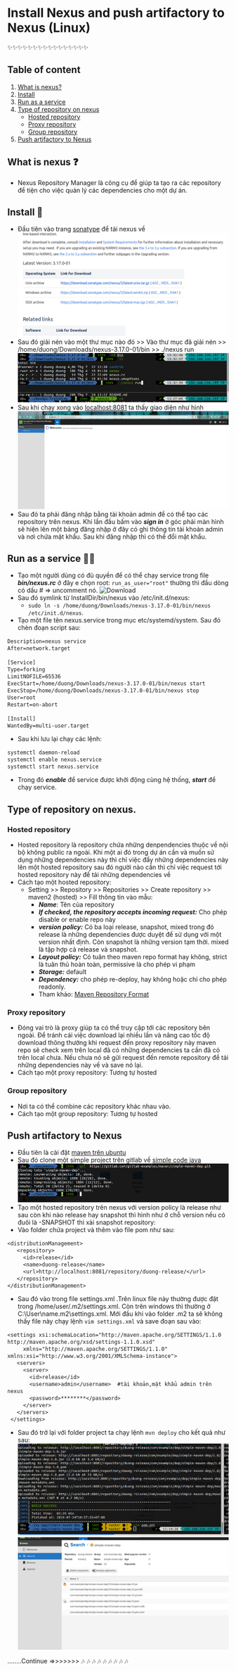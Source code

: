 # Install Nexus and push artifactory to Nexus (Linux)
:sparkles::sparkles::sparkles::sparkles::sparkles::sparkles::sparkles::sparkles::sparkles::sparkles::sparkles::sparkles::sparkles::sparkles::sparkles::sparkles:
## Table of content
1. [What is nexus?](#define)
2. [Install](#install)
3. [Run as a service](#service)
4. [Type of repository on nexus](#type)
   - [Hosted repository](#hosted)
   - [Proxy repository](#proxy)
   - [Group repository](#group)
5. [Push artifactory to Nexus](#push)
<a name="define"></a>
## What is nexus :question:
- Nexus Repository Manager là công cụ để giúp ta tạo ra các repository để tiện cho việc quản lý các dependencies cho một dự án.
<a name="install"></a>
## Install :wrench:

- Đầu tiên vào trang [sonatype](https://help.sonatype.com/repomanager3/download) để tải nexus về 
![Download](images/download.png)
- Sau đó giải nén vào một thư mục nào đó >> Vào thư mục đã giải nén >> /home/duong/Downloads/nexus-3.17.0-01/bin >> ./nexus run
![Run](images/nexus_run.png)
- Sau khi chạy xong vào [localhost:8081](http://localhost:8081/) ta thấy giao diện như hình
![Wellcome1](images/wellcome1.png)
- Sau đó ta phải đăng nhập bằng tài khoản admin để có thể tạo các repository trên nexus. Khi lần đầu bấm vào ***sign in*** ở góc phải màn hình sẽ hiện lên một bảng đăng nhập ở đây có ghi thông tin tài khoản admin và nơi chứa mật khẩu. Sau khi đăng nhập thì có thể đổi mật khẩu.
<a name="service"></a>
## Run as a service :running_man:
- Tạo một người dùng có đủ quyền để có thể chạy service trong file ***bin/nexus.rc*** ở đây e chọn root:
```run_as_user="root"``` thường thì đầu dòng có dấu # => uncomment nó.
![Download](images/root.png)
- Sau đó symlink từ InstallDir/bin/nexus vào /etc/init.d/nexus: 
  - ```sudo ln -s /home/duong/Downloads/nexus-3.17.0-01/bin/nexus /etc/init.d/nexus```.
- Tạo một file tên nexus.service trong mục etc/systemd/system. Sau đó chèn đoạn script sau:
```[Unit]
Description=nexus service
After=network.target
  
[Service]
Type=forking
LimitNOFILE=65536
ExecStart=/home/duong/Downloads/nexus-3.17.0-01/bin/nexus start
ExecStop=/home/duong/Downloads/nexus-3.17.0-01/bin/nexus stop
User=root
Restart=on-abort
  
[Install]
WantedBy=multi-user.target
```

- Sau khi lưu lại chạy các lệnh: 
```
systemctl daemon-reload
systemctl enable nexus.service
systemctl start nexus.service
```

- Trong đó ***enable***  để service được khởi động cùng hệ thống, ***start*** để chạy service.
<a name="type"></a>
## Type of repository on nexus.
<a name="hosted"></a>
### Hosted repository
- Hosted repository là repository chứa những denpendencies thuộc về nội bộ không public ra ngoài. Khi một ai đó trong dự án cần và muốn sử dụng những dependencies này thì chỉ việc đẩy những dependencies này lên một hosted repository sau đó người nào cần thì chỉ việc request tới hosted repository này để tải những dependencies về 
- Cách tạo một hosted repository:
   - Setting >> Repository >> Repositories >> Create repository >> maven2 (hosted) >> Fill thông tin vào mẫu:
     - ***Name***: Tên của repository
     - ***If checked, the repository accepts incoming request:*** Cho phép disable or enable repo này
     - ***version policy:*** Có ba loại release, snapshot, mixed trong đó release là những dependencies được duyệt để sử dụng với một version nhất định. Còn snapshot là những version tạm thời. mixed là tập hợp cả release và snapshot.
     - ***Layout policy:*** Có tuân theo maven repo format hay không, strict là tuân thủ hoàn toàn, permissive là cho phép vi phạm 
     - ***Storage:*** default
     - ***Dependency:*** cho phép re-deploy, hay không hoặc chỉ cho phép readonly.
     - Tham khảo: [Maven Repository Format](https://help.sonatype.com/repomanager3/formats/maven-repositories)
<a name="proxy"></a>
### Proxy repository
- Đóng vai trò là proxy giúp ta có thể truy cập tới các repository bên ngoài. Để tránh cái việc download lại nhiều lần và nâng cao tốc độ download thông thường khi request đến proxy repository này maven repo sẽ check xem trên local đã có những dependencies ta cần đã có trên local chưa. Nếu chưa nó sẽ gửi request đến remote repository để tải những dependencies này về và save nó lại.
- Cách tạo một proxy repository: Tương tự hosted 
<a name="group"></a>
### Group repository
- Nơi ta có thể combine các repository khác nhau vào.
- Cách tạo một group repository: Tương tự hosted
<a name="push"></a>
## Push artifactory to Nexus
- Đầu tiên là cài đặt [maven trên ubuntu](https://www.vultr.com/docs/install-apache-maven-on-ubuntu-18-04)
- Sau đó clone một simple project trên gitlab về [simple code java](https://gitlab.com/gitlab-examples/maven/simple-maven-dep.git)
![gcl](images/gcl.png)
- Tạo một hosted repository trên nexus với version policy là release như sau còn khi nào release hay snapshot thì hình như ở chỗ version nếu có đuôi là -SNAPSHOT thì xài snapshot repository:
- Vào folder chứa project và thêm vào file pom như sau:
```
<distributionManagement>
   <repository>
     <id>release</id>
     <name>duong-release</name>
     <url>http://localhost:8081/repository/duong-release/</url>
   </repository>
</distributionManagement>
```
- Sau đó vào trong file settings.xml .Trên linux file này thường được đặt trong /home/user/.m2/settings.xml. Còn trên windows thì thường ở C:\User\name\.m2\settings.xml. Mới đầu khi vào folder .m2 ta sẽ không thấy file này chạy lệnh ```vim settings.xml``` và save đoạn sau vào:
```
<settings xsi:schemaLocation="http://maven.apache.org/SETTINGS/1.1.0 http://maven.apache.org/xsd/settings-1.1.0.xsd"
     xmlns="http://maven.apache.org/SETTINGS/1.1.0" xmlns:xsi="http://www.w3.org/2001/XMLSchema-instance">
   <servers>
     <server>
       <id>release</id>
       <username>admin</username>  #tài khoản,mật khẩu admin trên nexus
       <password>********</password>
     </server>
   </servers>
 </settings>
```
- Sau đó trở lại với folder project ta chạy lệnh ```mvn deploy``` cho kết quả như sau:
![Download](images/result.png)
![Download](images/result2.png)

........Continue =>>>>>>> :notes: :notes: :notes: :notes: :notes: :notes: :notes: :notes: :notes:
